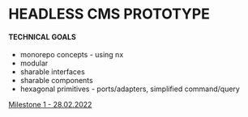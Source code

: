 # HEADLESS CMS PROTOTYPE

#### TECHNICAL GOALS

- monorepo concepts - using nx
- modular
- sharable interfaces
- sharable components
- hexagonal primitives - ports/adapters, simplified command/query

[Milestone 1 - 28.02.2022](docs/milestone_28_02.md)
